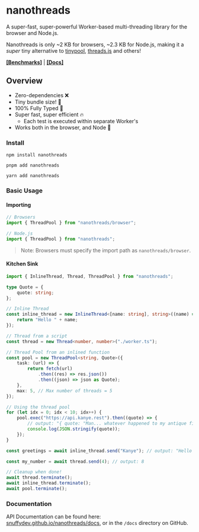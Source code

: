 # nanothreads

A super-fast, super-powerful Worker-based multi-threading library for the browser and Node.js.

Nanothreads is only ~2 KB for browsers, ~2.3 KB for Node.js, making it a _super_ tiny alternative to
[tinypool](https://github.com/tinylibs/tinypool), [threads.js](https://github.com/andywer/threads.js) and others!

**[\[Benchmarks\]](https://snuffydev.github.io/nanothreads/dev/bench/index.html)** |
**[\[Docs\]](https://snuffydev.github.io/nanothreads/docs/index.html)**

## Overview

- Zero-dependencies :x:
- Tiny bundle size! :see_no_evil:
- 100% Fully Typed :100:
- Super fast, super efficient :fire:
  - Each test is executed within separate Worker's
- Works both in the browser, and Node :eyes:

### Install

```
npm install nanothreads

pnpm add nanothreads

yarn add nanothreads
```

### Basic Usage

#### Importing

```ts
// Browsers
import { ThreadPool } from "nanothreads/browser";

// Node.js
import { ThreadPool } from "nanothreads";
```

> Note: Browsers must specify the import path as `nanothreads/browser`.

#### Kitchen Sink

```ts
import { InlineThread, Thread, ThreadPool } from "nanothreads";

type Quote = {
	quote: string;
};

// Inline Thread
const inline_thread = new InlineThread<[name: string], string>((name) => {
	return "Hello " + name;
});

// Thread from a script
const thread = new Thread<number, number>("./worker.ts");

// Thread Pool from an inlined function
const pool = new ThreadPool<string, Quote>({
	task: (url) => {
		return fetch(url)
			.then((res) => res.json())
			.then((json) => json as Quote);
	},
	max: 5, // Max number of threads = 5
});

// Using the thread pool
for (let idx = 0; idx < 10; idx++) {
	pool.exec("https://api.kanye.rest").then((quote) => {
		// output: "{ quote: "Man... whatever happened to my antique fish tank?" };"
		console.log(JSON.stringify(quote));
	});
}

const greetings = await inline_thread.send("Kanye"); // output: "Hello Kanye"

const my_number = await thread.send(4); // output: 8

// Cleanup when done!
await thread.terminate();
await inline_thread.terminate();
await pool.terminate();
```

### Documentation

API Documentation can be found here:
[snuffydev.github.io/nanothreads/docs](https://snuffydev.github.io/nanothreads/docs/index.html), or in the `/docs`
directory on GitHub.
